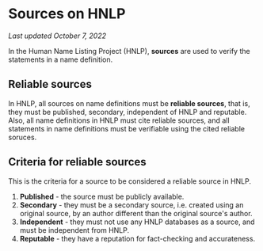 # Sources on HNLP
*Last updated October 7, 2022*

In the Human Name Listing Project (HNLP), **sources** are used to verify the statements
in a name definition.

## Reliable sources
In HNLP, all sources on name definitions must be **reliable sources**, that is, they must
be published, secondary, independent of HNLP and reputable. Also, all name definitions in HNLP
must cite reliable sources, and all statements in name definitions must be verifiable using
the cited reliable soruces.

## Criteria for reliable sources
This is the criteria for a source to be considered a reliable source in HNLP.
1. **Published** - the source must be publicly available.
2. **Secondary** - they must be a secondary source, i.e. created using an original source, by an
   author different than the original source's author.
3. **Independent** - they must not use any HNLP databases as a source, and must be independent
   from HNLP.
4. **Reputable** - they have a reputation for fact-checking and accurateness.
